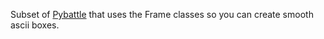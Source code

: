 Subset of [Pybattle](github.com/Py-mon/Pybattle) that uses the Frame classes so you can create smooth ascii boxes.
